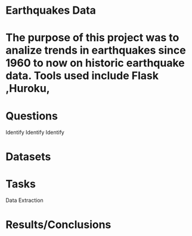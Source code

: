# Earthquakes Data 



#  The purpose of this project was to analize trends in earthquakes since 1960 to now on historic earthquake data.  Tools used include Flask ,Huroku,

#  Questions
Identify 
Identify 
Identify 

#  Datasets


#  Tasks
Data Extraction

#  Results/Conclusions

